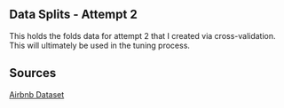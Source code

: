 ## Data Splits - Attempt 2

This holds the folds data for attempt 2 that I created via cross-validation. This will ultimately be used in the tuning process.

## Sources

[Airbnb Dataset](https://www.kaggle.com/competitions/classification-spring-2024-airbnb-super-host/data)


